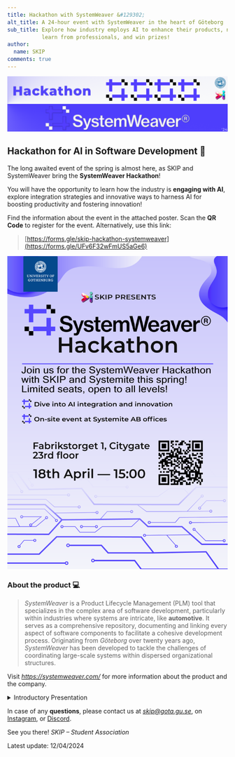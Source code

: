 ```yaml
---
title: Hackathon with SystemWeaver &#129302;
alt_title: A 24-hour event with SystemWeaver in the heart of Göteborg
sub_title: Explore how industry employs AI to enhance their products, network,
           learn from professionals, and win prizes!
author:
  name: SKIP
comments: true
---
```


![Banner](/assets/posts/hackathon-banner.png)

## Hackathon for AI in Software Development &#129302;

The long awaited event of the spring is almost here, as SKIP and SystemWeaver
bring the **SystemWeaver Hackathon**!

You will have the opportunity to learn how the industry is **engaging with
AI**, explore integration strategies and  innovative ways to harness AI for
boosting productivity and fostering innovation!

Find the information about the event in the attached poster. Scan the **QR
Code** to register for the event. Alternatively, use this link:
> [https://forms.gle/skip-hackathon-systemweaver](https://forms.gle/UFv6F32wFmUS5aGe6)

![Poster](/assets/posts/hackathon-poster.png)

### About the product &#128187;

> *SystemWeaver* is a Product Lifecycle Management (PLM) tool that specializes
> in the complex area of software development, particularly within industries
> where systems are intricate, like **automotive**. It serves as a
> comprehensive repository, documenting and linking every aspect of software
> components to facilitate a cohesive development process. Originating from
> *Göteborg* over twenty years ago, *SystemWeaver* has been developed to tackle
> the challenges of coordinating large-scale systems within dispersed
> organizational structures.

Visit [*<https://systemweaver.com/>*](https://systemweaver.com/) for more
information about the product and the company. 

<details>
<summary>Introductory Presentation</summary>

To bring more information on the Hackathon and connect with **you**, the
sponsor held an **introductory presentation** (and it went amazing):

- &#128197; Friday, 12th of April 
- &#128348; **10:00-11:00**
- &#128205; Alfons, Patricia

</details>

In case of any **questions**, please contact us at *<skip@gota.gu.se>*, on
[Instagram](<https://www.instagram.com/skip.gu/>), or
[Discord](<https://tinyurl.com/skip-discord>).

See you there!
*SKIP – Student Association*

Latest update: 12/04/2024
